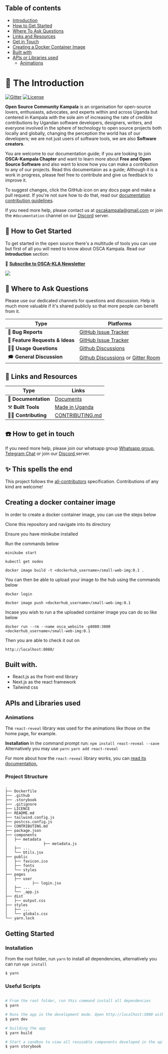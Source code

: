 ## Table of contents

- [Introduction](#the-introduction)
- [How to Get Started](#how-to-get-started)
- [Where To Ask Questions](#where-to-ask-questions)
- [Links and Resources](#links-and-resources)
- [Get in Touch](#how-to-get-in-touch)
- [Creating a Docker Container Image](#creating-a-docker-container-image)
- [Built with](#built-with)
- [APIs or Libraries used](#apis-and-libraries-used)
  - [Animations](#animations)


# 📜 The Introduction

[![Gitter](https://badges.gitter.im/OSCA-Kampala-Chapter/TTS.svg)](https://gitter.im/OSCA-Kampala-Chapter/community?utm_source=badge&utm_medium=badge&utm_campaign=pr-badge)
[![License](https://img.shields.io/badge/License-MIT%202.0-brightgreen.svg)](https://opensource.org/licenses/MIT-2.0)

**Open Source Community Kampala** is an organisation for open-source lovers, enthusiasts, advocates, and experts within and across Uganda but centered in Kampala with the sole aim of increasing the rate of credible contributions by Ugandan software developers, designers, writers, and everyone involved in the sphere of technology to open source projects both locally and globally, changing the perception the world has of our developers; we are not just users of software tools, we are also **Software creators**.

You are welcome to our documentation guide; if you are looking to join **OSCA-Kampala Chapter** and want to learn more about **Free and Open Source Software** and also want to know how you can make a contribution to any of our projects. Read this documentaion as a guide; Although it is a work in progress, please feel free to contribute and give us feedback to improve it.

To suggest changes, click the GitHub icon on any docs page and make a pull request. If you're not sure how to do that, read our [documentation contribution guidelines](https://github.com/OSCA-Kampala-Chapter/First-contribution-practice/blob/main/CONTRIBUTING.md).

If you need more help, please contact us at [oscakampala@gmail.com](mailto:oscakampala@gmail.com) or join the `#documentation` channel on our [Discord](https://discord.gg/pRJgjH9SwR) server.

## 🏁 How to Get Started

To get started in the open source there's a multitude of tools you can use but first of all you will need to know about OSCA Kampala. Read our **Introduction** section:

📰 [**Subscribe to OSCA-KLA Newsletter**](https://www.getrevue.co/profile/oscakampala)

<img src="https://static.scarf.sh/a.png?x-pxid=cf317fe7-2188-4721-bc01-124bb5d5dbb2" />

## 💬 Where to Ask Questions

Please use our dedicated channels for questions and discussion. Help is much more valuable if it's shared publicly so that more people can benefit from it.

| Type                            | Platforms                             |
| ------------------------------- | ------------------------------------- |
| 🚨 **Bug Reports**              | [GitHub Issue Tracker]                |
| 🎁 **Feature Requests & Ideas** | [GitHub Issue Tracker]                |
| 👩‍💻 **Usage Questions**          | [Github Discussions]                  |
| 🗯 **General Discussion**        | [Github Discussions] or [Gitter Room] |

[github issue tracker]: https://github.com/oscakampala/oscakampala.github.io/issues
[github discussions]: https://github.com/oscakampala/oscakampala.github.io/discussions
[gitter room]: https://gitter.im/OSCA-Kampala-Chapter?utm_source=share-link&utm_medium=link&utm_campaign=share-link

## 🔗 Links and Resources

| Type                 | Links                                                                                    |
| -------------------- | ---------------------------------------------------------------------------------------- |
| 💼 **Documentation** | [Documents](https://github.com/OSCA-Kampala-Chapter/First-contribution-practice)         |
| ⚒️ **Built Tools**   | [Made in Uganda](https://github.com/OSCA-Kampala-Chapter)              |
| 👩‍💻 **Contributing**  | [CONTRIBUTING.md](https://github.com/oscakampala/oscakampala.github.io/blob/main/CONTRIBUTING.md) |

## ☎️ How to get in touch

If you need more help, please join our whatsapp group [Whatsapp group](https://chat.whatsapp.com/D2bB0UWDgT34Fic3Hnb2fA), [Telegram Chat](https://t.me/oscakampala) or join our [Discord ](https://discord.gg/pRJgjH9SwR) server.

## ✨ This spells the end

This project follows the [all-contributors](https://github.com/all-contributors/all-contributors) specification. Contributions of any kind are welcome!

## Creating a docker container image

In order to create a docker container image, you can use the steps below

Clone this repository and navigate into its directory

Ensure you have minikube installed

Run the commands below

`minikube start`

`kubectl get nodes`

`docker image build -t <dockerhub_username>/small-web-img:0.1 . `

You can then be able to upload your image to the hub using the commands below

`docker login`

`docker image push <dockerhub_username>/small-web-img:0.1`

Incase you wish to run a the uploaded container image you can do so like below

`docker run --rm --name osca_website -p8080:3000 <dockerhub_username>/small-web-img:0.1`

Then you are able to check it out on 

`http://localhost:8080/`

## Built with.

- React.js as the front-end library
- Next.js as the react framework
- Tailwind css

## APIs and Libraries used

### Animations

The `react-reveal` library was used for the animations like those on the home page, for example.

**Installation**
In the command prompt run:
`npm install react-reveal --save`
Alternatively you may use `yarn`:
`yarn add react-reveal`
 
 For more about how the `react-reveal` library works, you can [read its documentation.](https://www.react-reveal.com/examples/)


### Project Structure

```
.
├── Dockerfile
├── .github
├── .storybook
├── .gitignore
├── LICENCE
├── README.md
├── tailwind.config.js
├── postcss.config.js
├── CONTRIBUTING.md
├── package.json
├── components
│   ├── metadata 
│                ├── metadata.js
│   ├── ...
│   └── Utils.jsx
├── public
│   ├── favicon.ico
│   ├── fonts
│   └── styles
├── pages
│   ├── user
│           ├── login.jsx
│   ├── ...
│   └── _app.js
├── dist
│   ├── output.css
├── styles
│   ├── ...
│   └── globals.css
└── yarn.lock
```

## Getting Started

### Installation

From the root folder, run `yarn` to install all dependencies, alternatively you can run `npm install`

```bash
$ yarn
```

### Useful Scripts

```bash

# From the root folder, run this command install all dependencies
$ yarn

# Runs the app in the development mode. Open http://localhost:3000 with your browser to see the result.
$ yarn dev

# building the app
$ yarn build

# Start a sandbox to view all resusable components developed in the aplication. Open [http://localhost:6006](http://localhost:6006) with your browser to see the result.
$ yarn storybook

```

